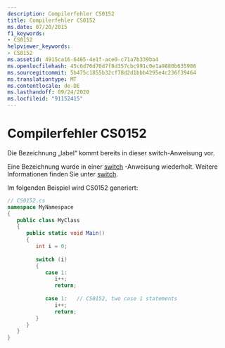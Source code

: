 ```yaml
---
description: Compilerfehler CS0152
title: Compilerfehler CS0152
ms.date: 07/20/2015
f1_keywords:
- CS0152
helpviewer_keywords:
- CS0152
ms.assetid: 4915ca16-6485-4e1f-ace0-c71a7b339ba4
ms.openlocfilehash: 45c6d76d70d7f8d357cbc991c0e1a9880b635986
ms.sourcegitcommit: 5b475c1855b32cf78d2d1bbb4295e4c236f39464
ms.translationtype: MT
ms.contentlocale: de-DE
ms.lasthandoff: 09/24/2020
ms.locfileid: "91152415"
---
```

# <a name="compiler-error-cs0152"></a>Compilerfehler CS0152

Die Bezeichnung „label“ kommt bereits in dieser switch-Anweisung vor.  
  
 Eine Bezeichnung wurde in einer [switch](../language-reference/keywords/switch.md) -Anweisung wiederholt. Weitere Informationen finden Sie unter [switch](../language-reference/keywords/switch.md).  
  
 Im folgenden Beispiel wird CS0152 generiert:  
  
```csharp  
// CS0152.cs  
namespace MyNamespace  
{  
   public class MyClass  
   {  
      public static void Main()  
      {  
         int i = 0;  
  
         switch (i)  
         {  
            case 1:  
               i++;  
               return;  
  
            case 1:   // CS0152, two case 1 statements  
               i++;  
               return;  
         }  
      }  
   }  
}  
```
